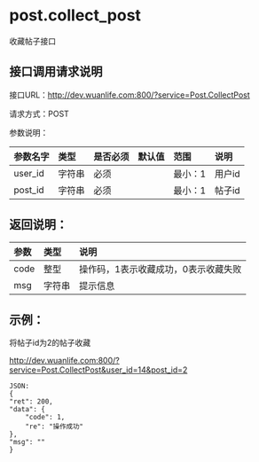 # post.collect_post

收藏帖子接口

## 接口调用请求说明

接口URL：http://dev.wuanlife.com:800/?service=Post.CollectPost

请求方式：POST

参数说明：

|参数名字    |类型   |是否必须    |默认值    |范围        |说明|
|:--|:--|:--|:--|:--|:--|
|user_id    |字符串   |必须    |           |最小：1     |用户id|
|post_id    |字符串   |必须         |      |最小：1     |帖子id|

## 返回说明：

|参数        |类型   |说明|
|:--|:--|:--|
|code            |整型   |操作码，1表示收藏成功，0表示收藏失败|
|msg             |字符串  |提示信息|

## 示例：

将帖子id为2的帖子收藏

http://dev.wuanlife.com:800/?service=Post.CollectPost&user_id=14&post_id=2

    JSON:
    {
    "ret": 200,
    "data": {
        "code": 1,
        "re": "操作成功"
    },
    "msg": ""
    }
